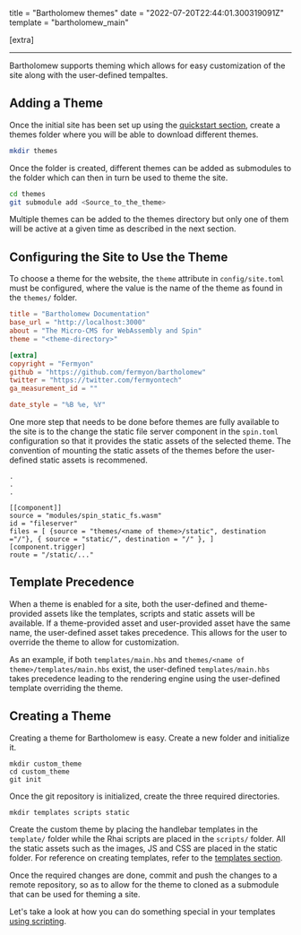 title = "Bartholomew themes"
date = "2022-07-20T22:44:01.300319091Z"
template = "bartholomew_main"

[extra]

---

Bartholomew supports theming which allows for easy customization of the site along with the user-defined tempaltes.

## Adding a Theme

Once the initial site has been set up using the [quickstart section](./quickstart), create a themes folder where you will be able to download different themes.

```bash
mkdir themes
```

Once the folder is created, different themes can be added as submodules to the folder which can then in turn be used to theme the site.

```bash
cd themes
git submodule add <Source_to_the_theme>
```

Multiple themes can be added to the themes directory but only one of them will be active at a given time as described in the next section.

## Configuring the Site to Use the Theme

To choose a theme for the website, the `theme` attribute in `config/site.toml` must be configured, where the value is the name of the theme as found in the `themes/` folder.

```toml
title = "Bartholomew Documentation"
base_url = "http://localhost:3000"
about = "The Micro-CMS for WebAssembly and Spin"
theme = "<theme-directory>"

[extra]
copyright = "Fermyon"
github = "https://github.com/fermyon/bartholomew"
twitter = "https://twitter.com/fermyontech"
ga_measurement_id = ""

date_style = "%B %e, %Y"
```

One more step that needs to be done before themes are fully available to the site is to the change the static file server component in the `spin.toml` configuration so that it provides the static assets of the selected theme. The convention of mounting the static assets of the themes before the user-defined static assets is recommened.  

```
.
.
.

[[component]]
source = "modules/spin_static_fs.wasm"
id = "fileserver"
files = [ {source = "themes/<name of theme>/static", destination ="/"}, { source = "static/", destination = "/" }, ]
[component.trigger]
route = "/static/..."
```

## Template Precedence

When a theme is enabled for a site, both the user-defined and theme-provided assets like the templates, scripts and static assets will be available. If a theme-provided asset and user-provided asset have the same name, the user-defined asset takes precedence. This allows for the user to override the theme to allow for customization. 

As an example, if both `templates/main.hbs` and `themes/<name of theme>/templates/main.hbs` exist, the user-defined `templates/main.hbs` takes precedence leading to the rendering engine using the user-defined template overriding the theme.

## Creating a Theme

Creating a theme for Bartholomew is easy. Create a new folder and initialize it.

```
mkdir custom_theme
cd custom_theme
git init
```

Once the git repository is initialized, create the three required directories.

```
mkdir templates scripts static
```

Create the custom theme by placing the handlebar templates in the `template/` folder while the Rhai scripts are placed in the `scripts/` folder. All the static assets such as  the images, JS and CSS are placed in the static folder. For reference on creating templates, refer to the [templates section](./templates).

Once the required changes are done, commit and push the changes to a remote repository, so as to allow for the theme to cloned as a submodule that can be used for theming a site. 

Let's take a look at how you can do something special in your templates [using scripting](./scripting.md).
